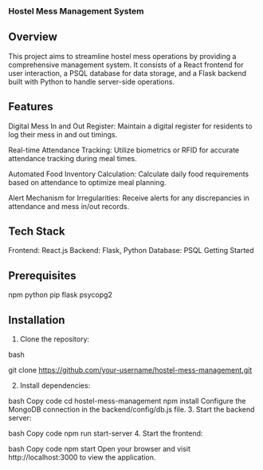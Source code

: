 ### Hostel Mess Management System
## Overview
This project aims to streamline hostel mess operations by providing a comprehensive management system. It consists of a React frontend for user interaction, a PSQL database for data storage, and a Flask backend built with Python to handle server-side operations.

## Features

Digital Mess In and Out Register: Maintain a digital register for residents to log their mess in and out timings.

Real-time Attendance Tracking: Utilize biometrics or RFID for accurate attendance tracking during meal times.

Automated Food Inventory Calculation: Calculate daily food requirements based on attendance to optimize meal planning.

Alert Mechanism for Irregularities: Receive alerts for any discrepancies in attendance and mess in/out records.

## Tech Stack

Frontend: React.js
Backend: Flask, Python
Database: PSQL
Getting Started

## Prerequisites

npm 
python
pip
flask
psycopg2

## Installation
1. Clone the repository:

bash

git clone https://github.com/your-username/hostel-mess-management.git

2. Install dependencies:

bash
Copy code
cd hostel-mess-management
npm install
Configure the MongoDB connection in the backend/config/db.js file.
3. Start the backend server:

bash
Copy code
npm run start-server
4. Start the frontend:

bash
Copy code
npm start
Open your browser and visit http://localhost:3000 to view the application.


